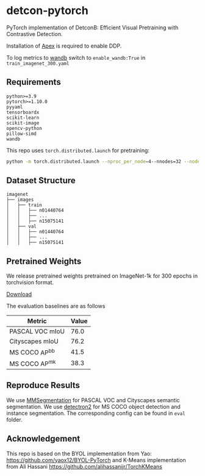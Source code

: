 # detcon-pytorch

PyTorch implementation of DetconB: Efficient Visual Pretraining with Contrastive Detection.

Installation of [Apex](https://github.com/NVIDIA/apex) is required to enable DDP.

To log metrics to [wandb](https://github.com/wandb/client) switch to `enable_wandb:True` in `train_imagenet_300.yaml`

## Requirements

```
python>=3.9
pytorch>=1.10.0
pyyaml
tensorboardx
scikit-learn
scikit-image
opencv-python
pillow-simd
wandb
```

This repo uses `torch.distributed.launch` for pretraining:

```bash
python -m torch.distributed.launch --nproc_per_node=4--nnodes=32 --node_rank=0 --master_addr="" --master_port=12345 detconb_main.py {CONFIG_FILENAME}
```

## Dataset Structure

```none
imagenet
├── images
│   ├── train
│   │   ├── n01440764
│   │   ├── ...
│   │   ├── n15075141
│   ├── val
│   │   ├── n01440764
│   │   ├── ...
│   │   ├── n15075141
```

## Pretrained Weights

We release pretrained weights pretrained on ImageNet-1k for 300 epochs in torchvision format.

[Download](https://drive.google.com/file/d/15a7jJ1XVmSVZVo0xFE4gDn1Uw2Mns9Ui/view?usp=sharing) 

The evaluation baselines are as follows

|         Metric         | Value  |
|------------------|---|
|  PASCAL VOC mIoU | 76.0 |
| Cityscapes mIoU  | 76.2  |
|    MS COCO $\text{AP}^{\text{bb}}$ | 41.5  |
|    MS COCO $\text{AP}^{\text{mk}}$ |  38.3 |

## Reproduce Results

We use [MMSegmentation](https://github.com/open-mmlab/mmsegmentation) for PASCAL VOC and Cityscapes semantic segmentation. We use [detectron2](https://github.com/facebookresearch/detectron2) for MS COCO object detection and instance segmentation. The corresponding config can be found in `eval` folder.

## Acknowledgement

This repo is based on the BYOL implementation from Yao: https://github.com/yaox12/BYOL-PyTorch and K-Means implementation from Ali Hassani https://github.com/alihassanijr/TorchKMeans
